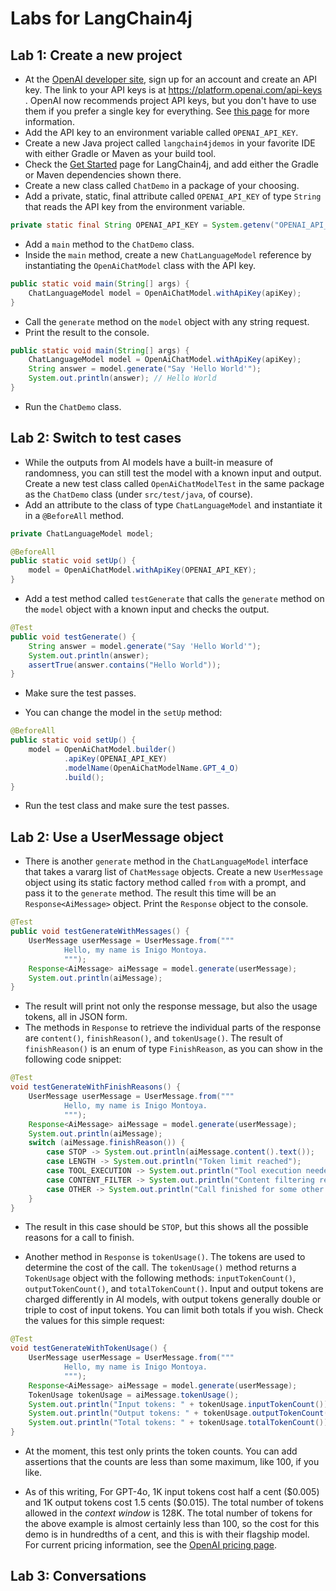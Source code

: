 # Labs for LangChain4j

## Lab 1: Create a new project

- At the [OpenAI developer site](https://platform.openai.com/docs/overview), sign up for an account and create an API key. The link to your API keys is at https://platform.openai.com/api-keys . OpenAI now recommends project API keys, but you don't have to use them if you prefer a single key for everything. See [this page](https://help.openai.com/en/articles/9186755-managing-your-work-in-the-api-platform-with-projects) for more information.
- Add the API key to an environment variable called `OPENAI_API_KEY`.
- Create a new Java project called `langchain4jdemos` in your favorite IDE with either Gradle or Maven as your build tool.
- Check the [Get Started](https://docs.langchain4j.dev/get-started) page for LangChain4j, and add either the Gradle or Maven dependencies shown there.
- Create a new class called `ChatDemo` in a package of your choosing.
- Add a private, static, final attribute called `OPENAI_API_KEY` of type `String` that reads the API key from the environment variable.

```java
private static final String OPENAI_API_KEY = System.getenv("OPENAI_API_KEY");
```

- Add a `main` method to the `ChatDemo` class.
- Inside the `main` method, create a new `ChatLanguageModel` reference by instantiating the `OpenAiChatModel` class with the API key.

```java
public static void main(String[] args) {
    ChatLanguageModel model = OpenAiChatModel.withApiKey(apiKey);
}
```

- Call the `generate` method on the `model` object with any string request.
- Print the result to the console.

```java
public static void main(String[] args) {
    ChatLanguageModel model = OpenAiChatModel.withApiKey(apiKey);
    String answer = model.generate("Say 'Hello World'");
    System.out.println(answer); // Hello World
}
```

- Run the `ChatDemo` class.

## Lab 2: Switch to test cases

- While the outputs from AI models have a built-in measure of randomness, you can still test the model with a known input and output. Create a new test class called `OpenAiChatModelTest` in the same package as the `ChatDemo` class (under `src/test/java`, of course).
- Add an attribute to the class of type `ChatLanguageModel` and instantiate it in a `@BeforeAll` method.

```java
private ChatLanguageModel model;

@BeforeAll
public static void setUp() {
    model = OpenAiChatModel.withApiKey(OPENAI_API_KEY);
}
```

- Add a test method called `testGenerate` that calls the `generate` method on the `model` object with a known input and checks the output.

```java
@Test
public void testGenerate() {
    String answer = model.generate("Say 'Hello World'");
    System.out.println(answer);
    assertTrue(answer.contains("Hello World"));
}
```

- Make sure the test passes.

- You can change the model in the `setUp` method:

```java
@BeforeAll
public static void setUp() {
    model = OpenAiChatModel.builder()
            .apiKey(OPENAI_API_KEY)
            .modelName(OpenAiChatModelName.GPT_4_O)
            .build();
}
```

- Run the test class and make sure the test passes.

## Lab 2: Use a UserMessage object

- There is another `generate` method in the `ChatLanguageModel` interface that takes a vararg list of `ChatMessage` objects. Create a new `UserMessage` object using its static factory method called `from` with a prompt, and pass it to the `generate` method. The result this time will be an `Response<AiMessage>` object. Print the `Response` object to the console.

```java
@Test
public void testGenerateWithMessages() {
    UserMessage userMessage = UserMessage.from("""
            Hello, my name is Inigo Montoya.
            """);
    Response<AiMessage> aiMessage = model.generate(userMessage);
    System.out.println(aiMessage);
}
```

- The result will print not only the response message, but also the usage tokens, all in JSON form.
- The methods in `Response` to retrieve the individual parts of the response are `content()`, `finishReason()`, and `tokenUsage()`. The result of `finishReason()` is an enum of type `FinishReason`, as you can show in the following code snippet:

```java
@Test
void testGenerateWithFinishReasons() {
    UserMessage userMessage = UserMessage.from("""
            Hello, my name is Inigo Montoya.
            """);
    Response<AiMessage> aiMessage = model.generate(userMessage);
    System.out.println(aiMessage);
    switch (aiMessage.finishReason()) {
        case STOP -> System.out.println(aiMessage.content().text());
        case LENGTH -> System.out.println("Token limit reached");
        case TOOL_EXECUTION -> System.out.println("Tool execution needed");
        case CONTENT_FILTER -> System.out.println("Content filtering required");
        case OTHER -> System.out.println("Call finished for some other reason");
    }
}
```

- The result in this case should be `STOP`, but this shows all the possible reasons for a call to finish.

- Another method in `Response` is `tokenUsage()`. The tokens are used to determine the cost of the call. The `tokenUsage()` method returns a `TokenUsage` object with the following methods: `inputTokenCount()`, `outputTokenCount()`, and `totalTokenCount()`. Input and output tokens are charged differently in AI models, with output tokens generally double or triple to cost of input tokens. You can limit both totals if you wish. Check the values for this simple request:

```java
@Test
void testGenerateWithTokenUsage() {
    UserMessage userMessage = UserMessage.from("""
            Hello, my name is Inigo Montoya.
            """);
    Response<AiMessage> aiMessage = model.generate(userMessage);
    TokenUsage tokenUsage = aiMessage.tokenUsage();
    System.out.println("Input tokens: " + tokenUsage.inputTokenCount());
    System.out.println("Output tokens: " + tokenUsage.outputTokenCount());
    System.out.println("Total tokens: " + tokenUsage.totalTokenCount());
}
```

- At the moment, this test only prints the token counts. You can add assertions that the counts are less than some maximum, like 100, if you like.

- As of this writing, For GPT-4o, 1K input tokens cost half a cent (\$0.005) and 1K output tokens cost 1.5 cents (\$0.015). The total number of tokens allowed in the _context window_ is 128K. The total number of tokens for the above example is almost certainly less than 100, so the cost for this demo is in hundredths of a cent, and this is with their flagship model. For current pricing information, see the [OpenAI pricing page](https://openai.com/api/pricing).

## Lab 3: Conversations

